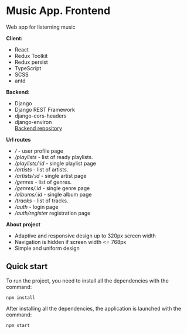 # Music App. Frontend

Web app for listerning music

**Client:**

-  React
-  Redux Toolkit
-  Redux persist
-  TypeScript
-  SCSS
-  antd

**Backend:**

-  Django
-  Django REST Framework
-  django-cors-headers
-  django-environ <br />
[Backend repository](https://github.com/Haskiro/music-app-backend)

**Url routes**

-  _/_ - user profile page
-  _/playlists_ - list of ready playlists.
-  _/playlists/:id_ - single playlist page
-  _/artists_ - list of artists.
-  _/artists/:id_ - single artist page
-  _/genres_ - list of genres.
-  _/genres/:id_ - single genre page
-  _/albums/:id_ - single album page
-  _/tracks_ - list of tracks.
-  _/auth_ - login page
-  _/auth/register_ registration page

**About project**

-  Adaptive and responsive design up to 320px screen width
-  Navigation is hidden if screen width <= 768px
-  Simple and uniform design

## Quick start

To run the project, you need to install all the dependencies with the command:
```
npm install
```
After installing all the dependencies, the application is launched with the command:
```
npm start
```
